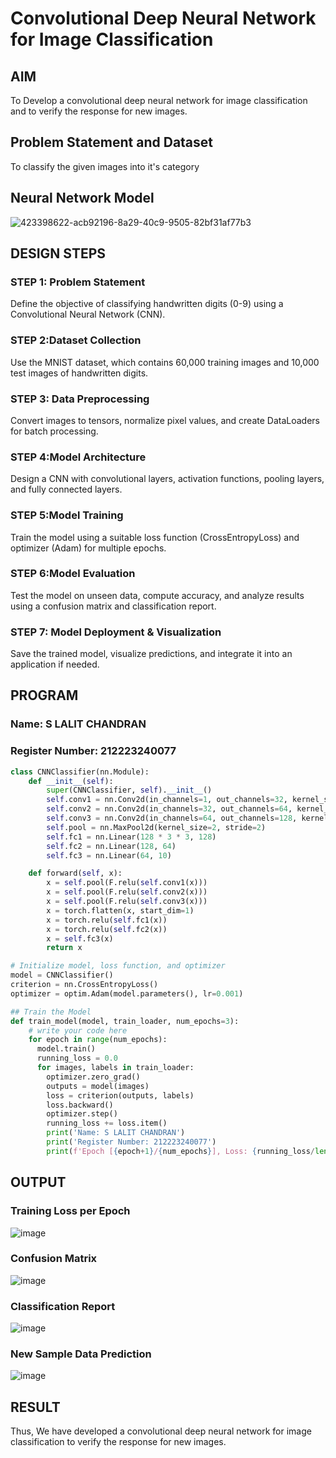 # Convolutional Deep Neural Network for Image Classification

## AIM

To Develop a convolutional deep neural network for image classification and to verify the response for new images.

## Problem Statement and Dataset

To classify the given images into it's category

## Neural Network Model

![423398622-acb92196-8a29-40c9-9505-82bf31af77b3](https://github.com/user-attachments/assets/8b69f643-0ff5-4643-b9ce-f9edd4bdfbdb)

## DESIGN STEPS
### STEP 1: Problem Statement
Define the objective of classifying handwritten digits (0-9) using a Convolutional Neural Network (CNN).

### STEP 2:Dataset Collection
Use the MNIST dataset, which contains 60,000 training images and 10,000 test images of handwritten digits.
### STEP 3: Data Preprocessing
Convert images to tensors, normalize pixel values, and create DataLoaders for batch processing.
### STEP 4:Model Architecture
Design a CNN with convolutional layers, activation functions, pooling layers, and fully connected layers.
### STEP 5:Model Training
Train the model using a suitable loss function (CrossEntropyLoss) and optimizer (Adam) for multiple epochs.
### STEP 6:Model Evaluation
Test the model on unseen data, compute accuracy, and analyze results using a confusion matrix and classification report.
### STEP 7: Model Deployment & Visualization
Save the trained model, visualize predictions, and integrate it into an application if needed.

## PROGRAM

### Name: S LALIT CHANDRAN
### Register Number: 212223240077

```python
class CNNClassifier(nn.Module):
    def __init__(self):
        super(CNNClassifier, self).__init__()
        self.conv1 = nn.Conv2d(in_channels=1, out_channels=32, kernel_size=3, padding=1)  
        self.conv2 = nn.Conv2d(in_channels=32, out_channels=64, kernel_size=3, padding=1) 
        self.conv3 = nn.Conv2d(in_channels=64, out_channels=128, kernel_size=3, padding=1) 
        self.pool = nn.MaxPool2d(kernel_size=2, stride=2)
        self.fc1 = nn.Linear(128 * 3 * 3, 128)
        self.fc2 = nn.Linear(128, 64)
        self.fc3 = nn.Linear(64, 10)

    def forward(self, x):
        x = self.pool(F.relu(self.conv1(x)))
        x = self.pool(F.relu(self.conv2(x)))
        x = self.pool(F.relu(self.conv3(x)))
        x = torch.flatten(x, start_dim=1)
        x = torch.relu(self.fc1(x))
        x = torch.relu(self.fc2(x))
        x = self.fc3(x)
        return x

```

```python
# Initialize model, loss function, and optimizer
model = CNNClassifier()
criterion = nn.CrossEntropyLoss()
optimizer = optim.Adam(model.parameters(), lr=0.001)

```

```python
## Train the Model
def train_model(model, train_loader, num_epochs=3):
    # write your code here
    for epoch in range(num_epochs):
      model.train()
      running_loss = 0.0
      for images, labels in train_loader:
        optimizer.zero_grad()
        outputs = model(images)
        loss = criterion(outputs, labels)
        loss.backward()
        optimizer.step()
        running_loss += loss.item()
        print('Name: S LALIT CHANDRAN')
        print('Register Number: 212223240077')
        print(f'Epoch [{epoch+1}/{num_epochs}], Loss: {running_loss/len(train_loader):.4f}')

```
## OUTPUT
### Training Loss per Epoch
![image](https://github.com/user-attachments/assets/a909520c-0ca6-437f-9716-11a5acde0936)


### Confusion Matrix

![image](https://github.com/user-attachments/assets/b4246135-62bf-49ff-b88f-fcf500a66b47)


### Classification Report

![image](https://github.com/user-attachments/assets/6273b9fc-df9e-4426-a1af-ac4515a443ad)



### New Sample Data Prediction

![image](https://github.com/user-attachments/assets/abe125bf-adae-4ff2-96b3-351499ab36d5)


## RESULT
Thus, We have developed a convolutional deep neural network for image classification to verify the response for new images.
